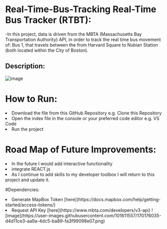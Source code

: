 # Real-Time-Bus-Tracking Real-Time Bus Tracker (RTBT): 
-In this project, data is driven from the MBTA (Massachusetts Bay Transportation Authority) API, in order to track the real time bus movement of: Bus 1, that travels between the from Harvard Square to Nubian Station (both located within the City of Boston).


## Description:
![image](https://user-images.githubusercontent.com/101611557/169935638-63f4bbf1-8e2a-4eeb-867b-cbc9f70ded96.png)


# How to Run:
<li>Download the file from this GitHub Repository e.g. Clone this Repository 
<li>Open the index file in the console or your preferred code editor e.g. VS Code 
<li>Run the project

# Road Map of Future Improvements: 
<li>In the future I would add interactive functionality 
<li>integrate REACT.js
<li>As I continue to add skills to my developer toolbox I will return to this project and update it.

#Dependencies: 
<li>Generate MapBox Token [here](https://docs.mapbox.com/help/getting-started/access-tokens/) 
<li>Request API Key [here](https://www.mbta.com/developers/v3-api)
![image](https://user-images.githubusercontent.com/101611557/170176035-d4d11ce3-aa9a-4dc5-ba89-fa3f99098e07.png)
